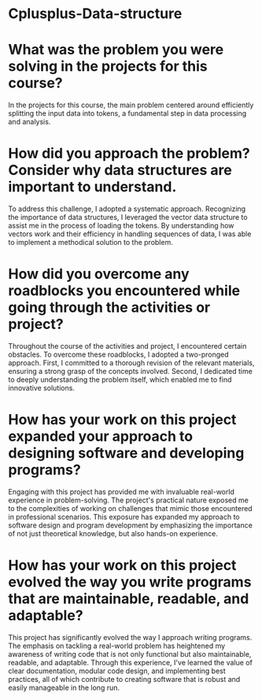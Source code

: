 # Cplusplus-Data-structure

# What was the problem you were solving in the projects for this course?
In the projects for this course, the main problem centered around efficiently splitting the input data into tokens, a fundamental step in data processing and analysis.

# How did you approach the problem? Consider why data structures are important to understand.
To address this challenge, I adopted a systematic approach. Recognizing the importance of data structures, I leveraged the vector data structure to assist me in the process of loading the tokens. By understanding how vectors work and their efficiency in handling sequences of data, I was able to implement a methodical solution to the problem.

# How did you overcome any roadblocks you encountered while going through the activities or project?
Throughout the course of the activities and project, I encountered certain obstacles. To overcome these roadblocks, I adopted a two-pronged approach. First, I committed to a thorough revision of the relevant materials, ensuring a strong grasp of the concepts involved. Second, I dedicated time to deeply understanding the problem itself, which enabled me to find innovative solutions.

# How has your work on this project expanded your approach to designing software and developing programs?
Engaging with this project has provided me with invaluable real-world experience in problem-solving. The project's practical nature exposed me to the complexities of working on challenges that mimic those encountered in professional scenarios. This exposure has expanded my approach to software design and program development by emphasizing the importance of not just theoretical knowledge, but also hands-on experience.

# How has your work on this project evolved the way you write programs that are maintainable, readable, and adaptable?
This project has significantly evolved the way I approach writing programs. The emphasis on tackling a real-world problem has heightened my awareness of writing code that is not only functional but also maintainable, readable, and adaptable. Through this experience, I've learned the value of clear documentation, modular code design, and implementing best practices, all of which contribute to creating software that is robust and easily manageable in the long run.
